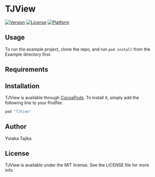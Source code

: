 # TJView

[![Version](https://img.shields.io/cocoapods/v/TJView.svg?style=flat)](http://cocoapods.org/pods/TJView)
[![License](https://img.shields.io/cocoapods/l/TJView.svg?style=flat)](http://cocoapods.org/pods/TJView)
[![Platform](https://img.shields.io/cocoapods/p/TJView.svg?style=flat)](http://cocoapods.org/pods/TJView)

## Usage

To run the example project, clone the repo, and run `pod install` from the Example directory first.

## Requirements

## Installation

TJView is available through [CocoaPods](http://cocoapods.org). To install
it, simply add the following line to your Podfile:

```ruby
pod "TJView"
```

## Author

Yutaka Tajika

## License

TJView is available under the MIT license. See the LICENSE file for more info.
